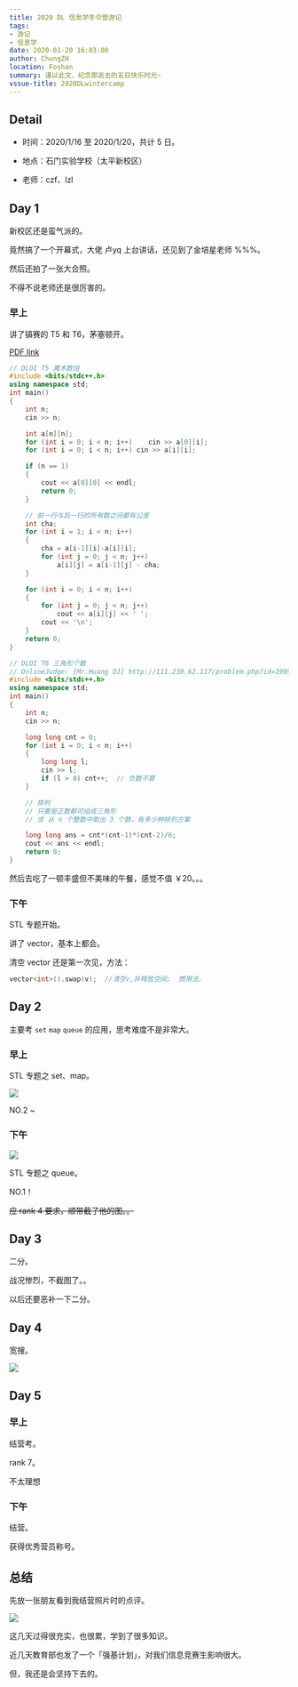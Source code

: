 ```yaml
---
title: 2020 DL 信息学冬令营游记
tags:
- 游记
- 信息学
date: 2020-01-20 16:03:00
author: ChungZH
location: Foshan
summary: 谨以此文，纪念那逝去的五日快乐时光~
vssue-title: 2020DLwintercamp
---
```


## Detail

- 时间：2020/1/16 至 2020/1/20，共计 5 日。

- 地点：石门实验学校（太平新校区）

- 老师：czf、lzl

## Day 1

新校区还是蛮气派的。

竟然搞了一个开幕式，大佬 卢yq 上台讲话，还见到了金培星老师 %%%。

然后还拍了一张大合照。

不得不说老师还是很厉害的。

### 早上

讲了镇赛的 T5 和 T6，茅塞顿开。

[PDF link](https://czh-img.oss-cn-shenzhen.aliyuncs.com/blog/oi/2020dlwc/2019%E5%B9%B4%E5%A4%A7%E6%B2%A5%E9%95%87%E5%B0%8F%E5%AD%A6%E7%94%B2%E7%BB%84%E4%BF%A1%E6%81%AF%E5%AD%A6%E8%AF%95%E9%A2%98.pdf)

```cpp
// DLOI T5 魔术数组 
#include <bits/stdc++.h>
using namespace std;
int main()
{
    int n;
    cin >> n;

    int a[n][n];
    for (int i = 0; i < n; i++)    cin >> a[0][i];
    for (int i = 0; i < n; i++) cin >> a[i][i];

    if (n == 1)
    {
        cout << a[0][0] << endl;
        return 0;
    }

    // 前一行与后一行的所有数之间都有公差 
    int cha;
    for (int i = 1; i < n; i++)
    {
        cha = a[i-1][i]-a[i][i];
        for (int j = 0; j < n; j++)
            a[i][j] = a[i-1][j] - cha;
    }

    for (int i = 0; i < n; i++)
    {
        for (int j = 0; j < n; j++)
            cout << a[i][j] << ' ';
        cout << '\n';
    }
    return 0;
}
```

```cpp
// DLOI T6 三角形个数
// OnlineJudge: [Mr.Huang OJ] http://111.230.62.117/problem.php?id=1905 
#include <bits/stdc++.h>
using namespace std;
int main()
{
    int n;
    cin >> n;

    long long cnt = 0;
    for (int i = 0; i < n; i++)
    {
        long long l;
        cin >> l;
        if (l > 0) cnt++;  // 负数不算 
    }

    // 排列
    // 只要是正数都可组成三角形
    // 求 从 n 个整数中取出 3 个数，有多少种排列方案

    long long ans = cnt*(cnt-1)*(cnt-2)/6;
    cout << ans << endl;
    return 0;
} 
```

然后去吃了一顿丰盛但不美味的午餐，感觉不值 ￥20。。。

### 下午

STL 专题开始。

讲了 vector，基本上都会。

清空 vector 还是第一次见，方法：

```cpp
vector<int>().swap(v);  //清空v,并释放空间;  惯用法。
```

## Day 2

主要考 `set` `map` `queue` 的应用，思考难度不是非常大。

### 早上

STL 专题之 set、map。

![](https://czh-img.oss-cn-shenzhen.aliyuncs.com/blog/oi/2020dlwc/ranking-setmap.png)

NO.2 ~

### 下午

![](https://czh-img.oss-cn-shenzhen.aliyuncs.com/blog/oi/2020dlwc/ranking-queue.png)

STL 专题之 queue。

NO.1！

~~应 rank 4 要求，顺带截了他的图。。~~

## Day 3

二分。

战况惨烈，不截图了。。

以后还要恶补一下二分。

## Day 4

宽搜。

![](https://czh-img.oss-cn-shenzhen.aliyuncs.com/blog/oi/2020dlwc/ranking-bfs.png)

## Day 5

### 早上

结营考。

rank 7。

不太理想

### 下午

结营。

获得优秀营员称号。

## 总结

先放一张朋友看到我结营照片时的点评。

![](https://czh-img.oss-cn-shenzhen.aliyuncs.com/blog/oi/2020dlwc/comment.jpg)

这几天过得很充实，也很累，学到了很多知识。

近几天教育部也发了一个「强基计划」，对我们信息竞赛生影响很大。

但，我还是会坚持下去的。

<Vssue title="2020DLwintercamp" />